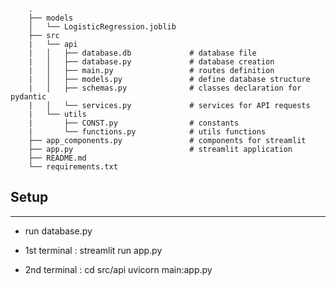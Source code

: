 ```
    .
    ├── models
    │   └── LogisticRegression.joblib
    ├── src
    |   └── api
    |   │   ├── database.db             # database file
    |   │   ├── database.py             # database creation
    |   │   ├── main.py                 # routes definition
    |   │   ├── models.py               # define database structure
    |   │   ├── schemas.py              # classes declaration for pydantic
    |   │   └── services.py             # services for API requests
    |   └── utils
    |       ├── CONST.py                # constants
    |       └── functions.py            # utils functions
    ├── app_components.py               # components for streamlit
    ├── app.py                          # streamlit application
    ├── README.md
    └── requirements.txt
```

## Setup
--------------------------------
- run database.py
- 1st terminal :
    streamlit run app.py

- 2nd terminal :
    cd src/api
     uvicorn main:app.py